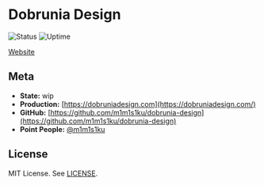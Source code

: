 # Dobrunia Design

![Status](https://status.mimisiku.network/api/badge/24/status)
![Uptime](https://status.mimisiku.network/api/badge/24/uptime)

[Website](https://dobruniadesign.com)

## Meta

- **State:** wip
- **Production:** [https://dobruniadesign.com](https://dobruniadesign.com/)
- **GitHub:** [https://github.com/m1m1s1ku/dobrunia-design](https://github.com/m1m1s1ku/dobrunia-design)
- **Point People:** [@m1m1s1ku](https://github.com/m1m1s1ku)

## License

MIT License. See [LICENSE](LICENSE).
